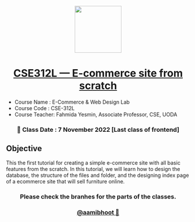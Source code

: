 <p align="center">
  <a href="[Aami Bhoot](https://github.com/aamibhoot)">
    <img src="https://avatars.githubusercontent.com/u/114091226?s=1000" height="128">
    <h1 align="center">CSE312L — E-commerce site from scratch</h1>
 </h1>
  </a>
</p>

- Course Name : E-Commerce & Web Design Lab
- Course Code : CSE-312L
- Course Teacher:
  Fahmida Yesmin,
  Associate Professor, CSE, UODA

<h3 align="center">
📅 Class Date : 7 November 2022 [Last class of frontend]
</h3>

## Objective

This the first tutorial for creating a simple e-commerce site with all basic features from the scratch. In this tutorial, we will learn how to design the database, the structure of the files and folder, and the designing index page of a ecommerce site that will sell furniture online.

<h3 align="center">
Please check the branhes for the parts of the classes.
</h3>

<h3 align="center">
   <a href="[Aami Bhoot](https://github.com/aamibhoot)">
    @aamibhoot 👻
    </a>
</h3>
